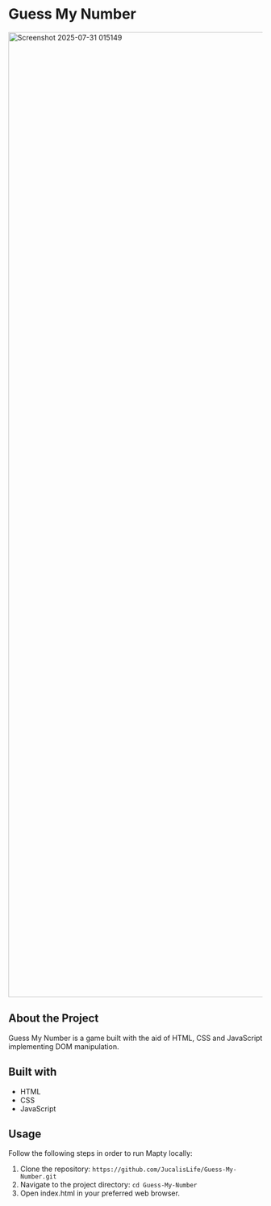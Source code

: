 # Guess My Number 
<img width="3838" height="1909" alt="Screenshot 2025-07-31 015149" src="https://github.com/user-attachments/assets/e910d139-6778-4c3a-9050-83ff74e4dabe" />

## About the Project
Guess My Number is a game built with the aid of HTML, CSS and JavaScript implementing DOM manipulation.

## Built with

- HTML
- CSS
- JavaScript

## Usage
Follow the following steps in order to run Mapty locally:

1. Clone the repository:
`https://github.com/JucalisLife/Guess-My-Number.git`
2. Navigate to the project directory:
`cd Guess-My-Number`
3. Open index.html in your preferred web browser.
